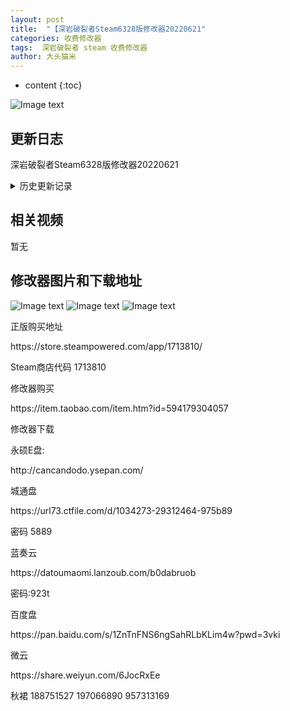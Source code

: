 ```yaml
---
layout: post
title:  "【深岩破裂者Steam6328版修改器20220621"
categories: 收费修改器
tags:  深岩破裂者 steam 收费修改器
author: 大头猫米
---
```


* content
{:toc}

![Image text](https://datoumaomi.github.io/pic/sss/shenyanpoliezhe/深岩破裂者-(0).jpg)





##  更新日志

深岩破裂者Steam6328版修改器20220621





<details>
<summary>历史更新记录</summary>







</details>

## 相关视频
暂无

## 修改器图片和下载地址

![Image text](https://datoumaomi.github.io/pic/sss/shenyanpoliezhe/深岩破裂者-(0).jpg)
![Image text](https://datoumaomi.github.io/pic/sss/shenyanpoliezhe/深岩破裂者-(1).jpg)
![Image text](https://datoumaomi.github.io/pic/sss/shenyanpoliezhe/深岩破裂者-(2).jpg)










正版购买地址
<p></p>
https://store.steampowered.com/app/1713810/
<p></p>
Steam商店代码 1713810
<p></p>
修改器购买
<p></p>
https://item.taobao.com/item.htm?id=594179304057
<p></p>
修改器下载
<p></p>
永硕E盘:
<p></p>
http://cancandodo.ysepan.com/
<p></p>
<p></p>
城通盘
<p></p>
https://url73.ctfile.com/d/1034273-29312464-975b89
<p></p>
密码 5889
<p></p>
<p></p>
蓝奏云
<p></p>
https://datoumaomi.lanzoub.com/b0dabruob
<p></p>
密码:923t
<p></p>
<p></p>
百度盘
<p></p>
https://pan.baidu.com/s/1ZnTnFNS6ngSahRLbKLim4w?pwd=3vki
<p></p>
<p></p>
微云
<p></p>
https://share.weiyun.com/6JocRxEe
<p></p>

<p>秋裙 188751527 197066890 957313169</p>
